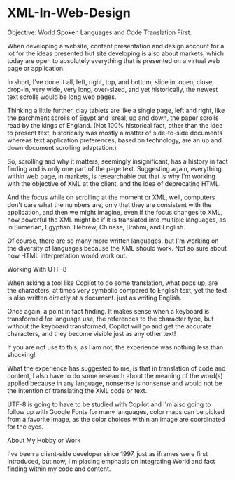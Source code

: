 # XML-In-Web-Design
Objective: World Spoken Languages and Code Translation First.

When developing a website, content presentation and design account for a lot for the ideas presented but site developing is also about markets, which today are open to absolutely everything that is presented on a virtual web page or application.

In short, I've done it all, left, right, top, and bottom, slide in, open, close, drop-in, very wide, very long, over-sized, and yet historically, the newest text scrolls would be long web pages.

Thinking a little further, clay tablets are like a single page, left and right, like the parchment scrolls of Egypt and Isreal, up and down, the paper scrolls read by the kings of England. (Not 100% historical fact, other than the idea to present text, historically was mostly a matter of side-to-side documents whereas text application preferences, based on technology, are an up and down document scrolling adaptation.)

So, scrolling and why it matters, seemingly insignificant, has a history in fact finding and is only one part of the page text. Suggesting again, everything within web page, in markets, is researchable but that is why I'm working with the objective of XML at the client, and the idea of deprecating HTML.

And the focus while on scrolling at the moment or XML, well, computers don't care what the numbers are, only that they are consistent with the application, and then we might imagine, even if the focus changes to XML, how powerful the XML might be if it is translated into multiple languages, as in Sumerian, Egyptian, Hebrew, Chinese, Brahmi, and English.

Of course, there are so many more written languages, but I'm working on the diversity of languages because the XML should work. Not so sure about how HTML interpretation would work out. 

Working With UTF-8

 When asking a tool like Copilot to do some translation, what pops up, are the characters, at times very symbolic compared to English text, yet the text is also written directly at a document. just as writing English.

Once again, a point in fact finding. It makes sense when a keyboard is transformed for language use, the references to the character type, but without the keyboard transformed, Copilot will go and get the accurate characters, and they become visible just as any other text!

If you are not use to this, as I am not, the experience was nothing less than shocking!

What the experience has suggested to me, is that in translation of code and content, I also have to do some research about the meaning of the word(s) applied because in any language, nonsense is nonsense and would not be the intention of translating the XML code or text.

UTF-8 is going to have to be studied with Copilot and I'm also going to follow up with Google Fonts for many languages, color maps can be picked from a favorite image, as the color choices within an image are coordinated for the eyes.

About My Hobby or Work

I've been a client-side developer since 1997, just as iframes were first introduced, but now, I'm placing emphasis on integrating World and fact finding within my code and content.

